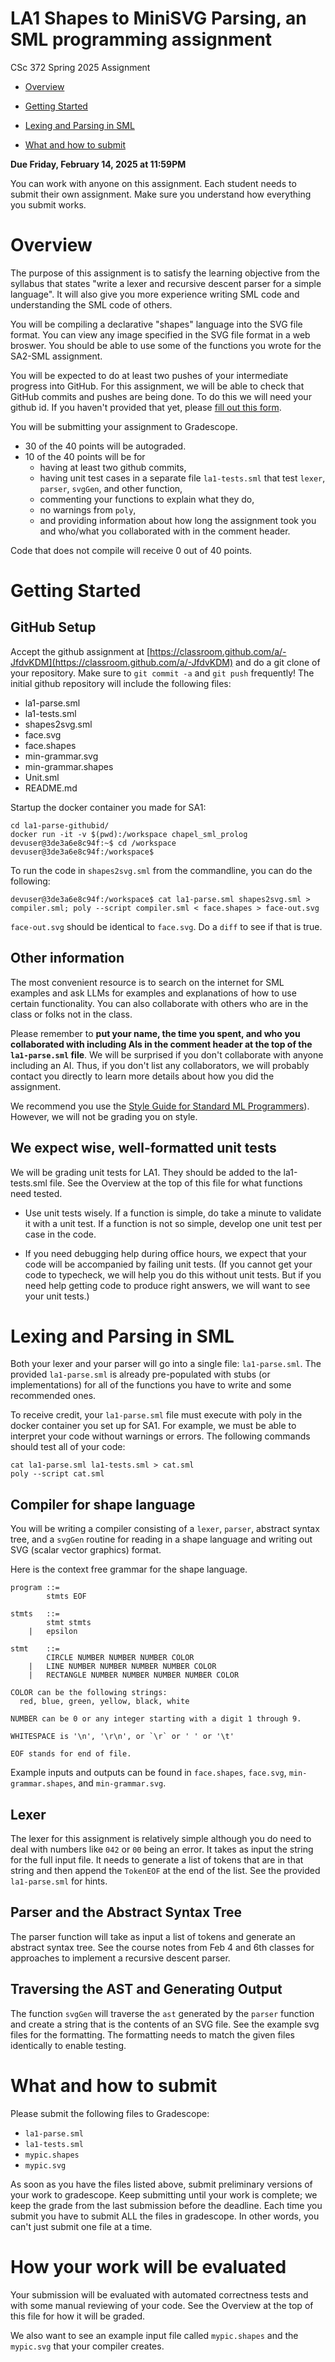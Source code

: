 # LA1 Shapes to MiniSVG Parsing, an SML programming assignment

CSc 372 Spring 2025 Assignment

* [Overview](#overview)

* [Getting Started](#start)

* [Lexing and Parsing in SML](#prog)

* [What and how to submit](#submit)


**Due Friday, February 14, 2025 at 11:59PM**

You can work with anyone on this assignment.  Each student needs
to submit their own assignment.  Make sure you understand how
everything you submit works.


# Overview
<a name="overview"/></a>

The purpose of this assignment is to satisfy the learning objective
from the syllabus that states
"write a lexer and recursive descent parser for a simple language".
It will also give you more experience writing SML code and understanding the SML code of others.

You will be compiling a declarative "shapes" language into the SVG
file format.  You can view any image specified in the SVG file 
format in a web broswer.
You should be able to use some of the functions you wrote for
the SA2-SML assignment.

You will be expected to do at least two pushes of your intermediate progress
into GitHub.  For this assignment, we will be able to check that GitHub commits
and pushes are being done.  To do this we will need your github id.
If you haven't provided that yet, please [fill out this form](https://docs.google.com/forms/d/e/1FAIpQLSd6AcisGSxCnco7e8REqmNy3pZHRAepzshIWWlv0sNXfcD-MQ/viewform).

You will be submitting your assignment to Gradescope.
* 30 of the 40 points will be autograded.
* 10 of the 40 points will be for
  * having at least two github commits,
  * having unit test cases in a separate file `la1-tests.sml` that test `lexer`, `parser`, `svgGen`, and other function,
  * commenting your functions to explain what they do,
  * no warnings from `poly`,
  * and providing information about how long the assignment took you and who/what you collaborated with in the comment header.

Code that does not compile will receive 0 out of 40 points.

# Getting Started
<a name="start"/></a>

## GitHub Setup

Accept the github assignment at [https://classroom.github.com/a/-JfdvKDM](https://classroom.github.com/a/-JfdvKDM)
and do a git clone of your repository.  Make sure to `git commit -a` and
`git push` frequently!  The initial github repository will include the 
following files:
 * la1-parse.sml
 * la1-tests.sml
 * shapes2svg.sml
 * face.svg
 * face.shapes
 * min-grammar.svg
 * min-grammar.shapes
 * Unit.sml
 * README.md

Startup the docker container you made for SA1:
```
cd la1-parse-githubid/
docker run -it -v $(pwd):/workspace chapel_sml_prolog
devuser@3de3a6e8c94f:~$ cd /workspace
devuser@3de3a6e8c94f:/workspace$ 
```

To run the code in `shapes2svg.sml` from the commandline, 
you can do the following:
```
devuser@3de3a6e8c94f:/workspace$ cat la1-parse.sml shapes2svg.sml > compiler.sml; poly --script compiler.sml < face.shapes > face-out.svg
```
`face-out.svg` should be identical to `face.svg`.  Do a `diff` to see if that is true.


## Other information

The most convenient resource is to search on the internet for SML examples
and ask LLMs for examples and explanations of how to use
certain functionality.  You can also
collaborate with others who are in the class or folks not in the class.

Please remember to **put your name, the time you spent, 
and who you collaborated with including AIs in the
comment header at the top of the 
`la1-parse.sml` file**.  We will be surprised if you don't
collaborate with anyone including an AI.  Thus, if you
don't list any collaborators, we will probably contact
you directly to learn more details about how you did the assignment.
  

We recommend you use the [Style 
Guide for Standard ML Programmers](https://www.cs.tufts.edu/comp/105-2019s/handouts/mlstyle.pdf)).  However, we will not be grading you on style.


## We expect wise, well-formatted unit tests
We will be grading unit tests for LA1.  They should be added
to the la1-tests.sml file.
See the Overview at the top of this file for
what functions need tested.

* Use unit tests wisely. If a function is simple, do take a minute to 
  validate it with a unit test. If a function is not so simple, develop
  one unit test per case in the code.

* If you need debugging help during office hours, we expect that your code will 
  be accompanied by failing unit tests. (If you cannot get your code to 
  typecheck, we will help you do this without unit tests. But if you need help 
  getting code to produce right answers, we will want to see your unit tests.)

# Lexing and Parsing in SML
<a name="prog"/></a>

Both your lexer and your parser will go into a single file: `la1-parse.sml`.
The provided `la1-parse.sml` is already pre-populated with stubs (or implementations) for
all of the functions you have to write and some recommended ones.

To receive credit, your `la1-parse.sml` file must execute with poly in the docker container you set up for SA1. For example, we must be able to interpret your code without warnings or 
errors. The following commands should test all of your code:
```
cat la1-parse.sml la1-tests.sml > cat.sml
poly --script cat.sml
```

## Compiler for shape language

You will be writing a compiler consisting of a `lexer`,
`parser`, abstract syntax tree, and a `svgGen` routine
for reading in a shape language and writing out
SVG (scalar vector graphics) format.

Here is the context free grammar for the shape language.
```
program ::=  
        stmts EOF

stmts   ::= 
        stmt stmts
    |   epsilon

stmt    ::= 
        CIRCLE NUMBER NUMBER NUMBER COLOR
    |   LINE NUMBER NUMBER NUMBER NUMBER COLOR
    |   RECTANGLE NUMBER NUMBER NUMBER NUMBER COLOR

COLOR can be the following strings:
  red, blue, green, yellow, black, white

NUMBER can be 0 or any integer starting with a digit 1 through 9.

WHITESPACE is '\n', '\r\n', or `\r` or ' ' or '\t'

EOF stands for end of file.
```

Example inputs and outputs can be found in
`face.shapes`, `face.svg`, `min-grammar.shapes`, 
and `min-grammar.svg`.

## Lexer

The lexer for this assignment is relatively simple although you do need to deal with numbers like `042` or `00` being an error.
It takes as input the string for the full input file.
It needs to generate a list of tokens that are in that string
and then append the `TokenEOF` at the end of the list.
See the provided `la1-parse.sml` for hints.

## Parser and the Abstract Syntax Tree

The parser function will take as input a list of tokens
and generate an abstract syntax tree.
See the course notes from Feb 4 and 6th classes for approaches
to implement a recursive descent parser.

## Traversing the AST and Generating Output

The function `svgGen` will traverse the `ast` generated by 
the `parser` function and create a string that is the 
contents of an SVG file.  See the example svg files for the formatting.
The formatting needs to match the given files identically to enable testing.

# What and how to submit
<a name="submit"/></a>

Please submit the following files to Gradescope:
* `la1-parse.sml`
* `la1-tests.sml`
* `mypic.shapes`
* `mypic.svg`

As soon as you have the files listed above, submit preliminary versions of your 
work to gradescope. Keep submitting until your work is complete; we keep the
grade from the last submission before the deadline.
Each time you submit 
you have to submit ALL the files in gradescope.  In other words, you can't just submit
one file at a time.

# How your work will be evaluated

Your submission will be evaluated with automated correctness tests
and with some manual reviewing of your code.
See the Overview at the top of this file for how it will be graded.

We also want to see an example input file called `mypic.shapes`
and the `mypic.svg` that your compiler creates.
